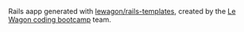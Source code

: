 Rails aapp generated with [lewagon/rails-templates](https://github.com/lewagon/rails-templates), created by the [Le Wagon coding bootcamp](https://www.lewagon.com) team.
